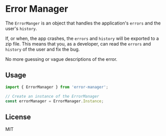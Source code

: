 # Error Manager

The `ErrorManger` is an object that handles the application's `errors` and the user's `history`.

If, or when, the app crashes, the `errors` and `history` will be exported to a zip file.
This means that you, as a developer, can read the `errors` and `history` of the user and fix the bug.

No more guessing or vague descriptions of the error.

## Usage

```ts
import { ErrorManager } from 'error-manager';

// Create an instance of the ErrorManager
const errorManager = ErrorManager.Instance;
```

## License

MIT
